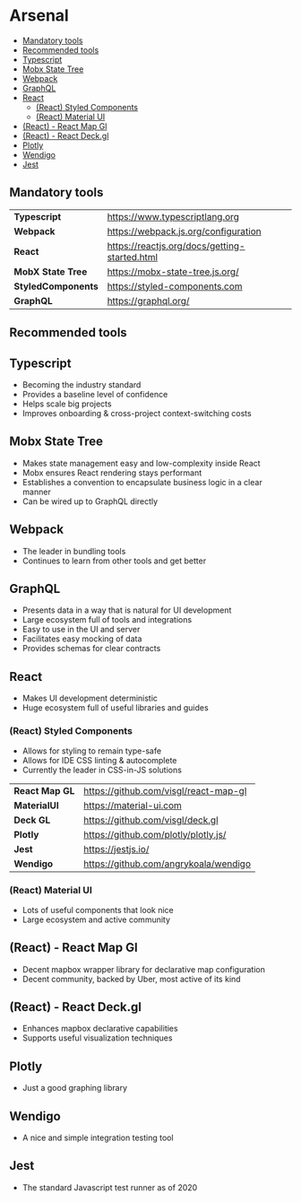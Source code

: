 # Arsenal

+ [Mandatory tools](#mandatory-tools)
+ [Recommended tools](#recommended-tools)
+ [Typescript](#typescript)
+ [Mobx State Tree](#mobx-state-tree)
+ [Webpack](#webpack)
+ [GraphQL](#graphql)
+ [React](#react)
  + [(React) Styled Components](#react-styled-components)
  + [(React) Material UI](#react-material-ui)
+ [(React) - React Map Gl](#react---react-map-gl)
+ [(React) - React Deck.gl](#react---react-deckgl)
+ [Plotly](#plotly)
+ [Wendigo](#wendigo)
+ [Jest](#jest)

## Mandatory tools

|                            |                                               |
| -------------------------- | --------------------------------------------- |
| **Typescript**             | https://www.typescriptlang.org                |
| **Webpack**                | https://webpack.js.org/configuration          |
| **React**                  | https://reactjs.org/docs/getting-started.html |
| **MobX State Tree**        | https://mobx-state-tree.js.org/               |
| **StyledComponents**       | https://styled-components.com                 |
| **GraphQL**                | https://graphql.org/                          |

## Recommended tools


## Typescript

- Becoming the industry standard
- Provides a baseline level of confidence
- Helps scale big projects
- Improves onboarding & cross-project context-switching costs

## Mobx State Tree

- Makes state management easy and low-complexity inside React
- Mobx ensures React rendering stays performant
- Establishes a convention to encapsulate business logic in a clear manner
- Can be wired up to GraphQL directly

## Webpack

- The leader in bundling tools
- Continues to learn from other tools and get better

## GraphQL

- Presents data in a way that is natural for UI development
- Large ecosystem full of tools and integrations
- Easy to use in the UI and server
- Facilitates easy mocking of data
- Provides schemas for clear contracts

## React

- Makes UI development deterministic
- Huge ecosystem full of useful libraries and guides
  
### (React) Styled Components

- Allows for styling to remain type-safe
- Allows for IDE CSS linting & autocomplete
- Currently the leader in CSS-in-JS solutions
  
|                            |                                               |
| -------------------------- | --------------------------------------------- |
| **React Map GL**           | https://github.com/visgl/react-map-gl         |
| **MaterialUI**             | https://material-ui.com                       |
| **Deck GL**                | https://github.com/visgl/deck.gl              |
| **Plotly**                 | https://github.com/plotly/plotly.js/          |
| **Jest**                   | https://jestjs.io/                            |
| **Wendigo**                | https://github.com/angrykoala/wendigo         |


### (React) Material UI

- Lots of useful components that look nice
- Large ecosystem and active community

## (React) - React Map Gl

- Decent mapbox wrapper library for declarative map configuration
- Decent community, backed by Uber, most active of its kind

## (React) - React Deck.gl

- Enhances mapbox declarative capabilities
- Supports useful visualization techniques

## Plotly

- Just a good graphing library

## Wendigo

- A nice and simple integration testing tool

## Jest

- The standard Javascript test runner as of 2020

